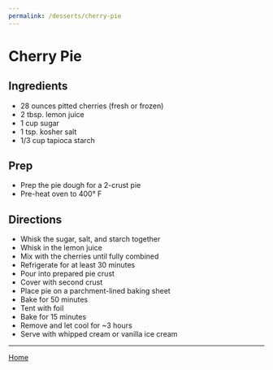 ```yaml
---
permalink: /desserts/cherry-pie
---
```

# Cherry Pie

## Ingredients

- 28 ounces pitted cherries (fresh or frozen)
- 2 tbsp. lemon juice
- 1 cup sugar
- 1 tsp. kosher salt
- 1/3 cup tapioca starch

## Prep

- Prep the pie dough for a 2-crust pie
- Pre-heat oven to 400° F

## Directions

- Whisk the sugar, salt, and starch together
- Whisk in the lemon juice
- Mix with the cherries until fully combined
- Refrigerate for at least 30 minutes
- Pour into prepared pie crust
- Cover with second crust
- Place pie on a parchment-lined baking sheet
- Bake for 50 minutes
- Tent with foil
- Bake for 15 minutes
- Remove and let cool for ~3 hours
- Serve with whipped cream or vanilla ice cream

---

[Home](https://thomasjbarrett82.github.io)
